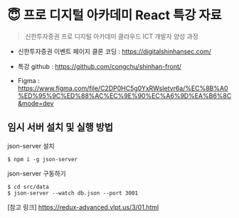 # 😇 프로 디지털 아카데미 React 특강 자료

> 신한투자증권 프로 디지털 아카데미 클라우드 ICT 개발자 양성 과정

- 신한투자증권 이벤트 페이지 클론 코딩 : https://digitalshinhansec.com/

- 특강 github : https://github.com/congchu/shinhan-front/

- Figma : https://www.figma.com/file/C2DP0HC5g0YxRWsIetvr6a/%EC%8B%A0%ED%95%9C%ED%88%AC%EC%9E%90%EC%A6%9D%EA%B6%8C&mode=dev

## 임시 서버 설치 및 실행 방법

json-server 설치

```
$ npm i -g json-server
```

json-server 구동하기

```
$ cd src/data
$ json-server --watch db.json --port 3001
```

[참고 링크] https://redux-advanced.vlpt.us/3/01.html